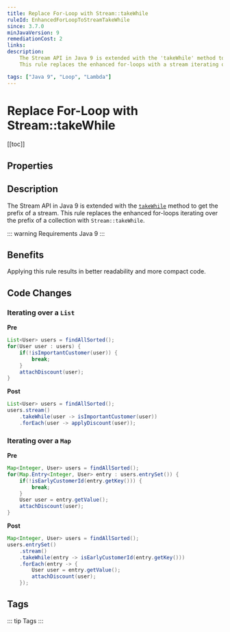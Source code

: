 ```yaml
---
title: Replace For-Loop with Stream::takeWhile
ruleId: EnhancedForLoopToStreamTakeWhile
since: 3.7.0
minJavaVersion: 9
remediationCost: 2
links:
description:
    The Stream API in Java 9 is extended with the 'takeWhile' method to get the prefix of a stream. 
    This rule replaces the enhanced for-loops with a stream iterating over the prefix of a collection with 'Stream::takeWhile'. 

tags: ["Java 9", "Loop", "Lambda"]
---
```


# Replace For-Loop with Stream::takeWhile

[[toc]]

## Properties

<RuleProperties />


## Description

The Stream API in Java 9 is extended with the [`takeWhile`](https://docs.oracle.com/javase/9/docs/api/java/util/stream/Stream.html#takeWhile-java.util.function.Predicate-) method to get the prefix of a stream. 
This rule replaces the enhanced for-loops iterating over the prefix of a collection with `Stream::takeWhile`. 

::: warning Requirements
Java 9
:::

## Benefits
Applying this rule results in better readability and more compact code. 


## Code Changes

### Iterating over a `List`
__Pre__
```java
List<User> users = findAllSorted();
for(User user : users) {
    if(!isImportantCustomer(user)) {
        break;
    }
    attachDiscount(user);
}
```

__Post__
```java
List<User> users = findAllSorted();
users.stream()
    .takeWhile(user -> isImportantCustomer(user))
    .forEach(user -> applyDiscount(user));
```

### Iterating over a `Map`
__Pre__
```java
Map<Integer, User> users = findAllSorted();
for(Map.Entry<Integer, User> entry : users.entrySet()) {
    if(!isEarlyCustomerId(entry.getKey())) {
        break;
    }
    User user = entry.getValue();
    attachDiscount(user);
}
```

__Post__
```java
Map<Integer, User> users = findAllSorted();
users.entrySet()
    .stream()
    .takeWhile(entry -> isEarlyCustomerId(entry.getKey()))
    .forEach(entry -> {
        User user = entry.getValue();
        attachDiscount(user);
    });
```
<VersionNotice />


## Tags

::: tip Tags
<TagLinks />
:::
